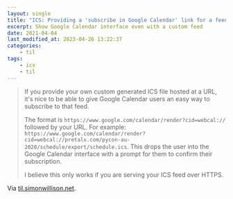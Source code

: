 ```yaml
---
layout: single
title: "ICS: Providing a 'subscribe in Google Calendar' link for a feed"
excerpt: Show Google Calendar interface even with a custom feed
date: 2021-04-04
last_modified_at: 2023-04-26 13:22:37
categories:
    - til
tags:
    - ics
    - til
---
```


> If you provide your own custom generated ICS file hosted at a URL,
> it's nice to be able to give Google Calendar users an easy way to subscribe to that feed.
>
> The format is `https://www.google.com/calendar/render?cid=webcal://` followed by your URL. For example:
> `https://www.google.com/calendar/render?cid=webcal://pretalx.com/pycon-au-2020/schedule/export/schedule.ics`.
> This drops the user into the Google Calendar interface with a prompt for them to confirm their subscription.
>
> I believe this only works if you are serving your ICS feed over HTTPS.

Via [til.simonwillison.net](https://github.com/simonw/til/blob/main/ics/google-calendar-ics-subscribe-link.md).
